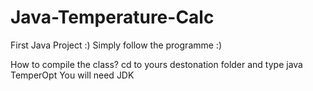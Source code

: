 # Java-Temperature-Calc
First Java Project :)
Simply  follow the programme :)

How to compile the class?
cd to yours destonation folder and type
java TemperOpt
You will need JDK
